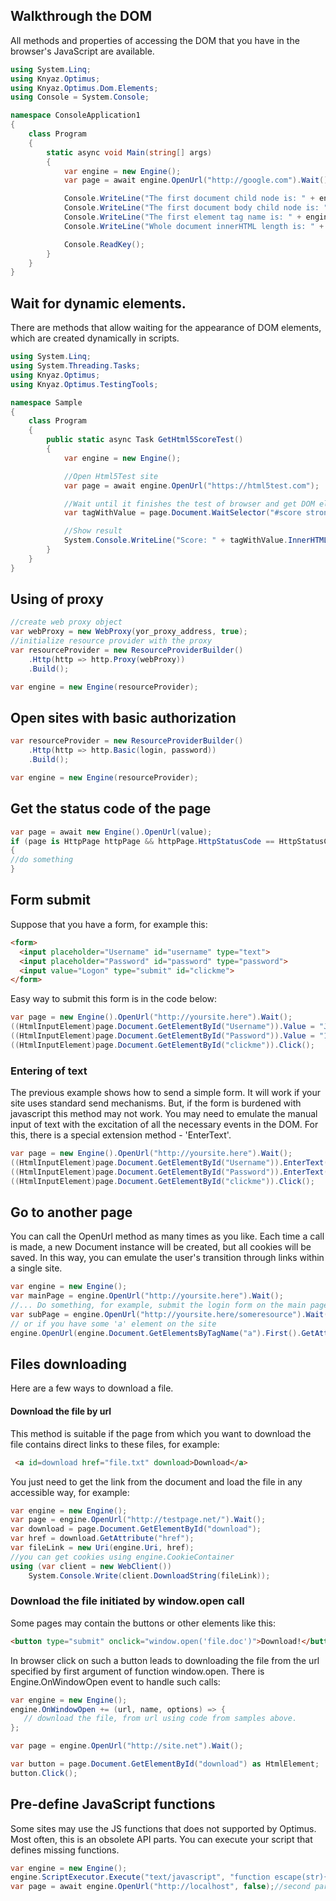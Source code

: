 ## Walkthrough the DOM
All methods and properties of accessing the DOM that you have in the browser's JavaScript are available.
```c#
using System.Linq;
using Knyaz.Optimus;
using Knyaz.Optimus.Dom.Elements;
using Console = System.Console;

namespace ConsoleApplication1
{
	class Program
	{
		static async void Main(string[] args)
		{
			var engine = new Engine();
			var page = await engine.OpenUrl("http://google.com").Wait();

			Console.WriteLine("The first document child node is: " + engine.Document.FirstChild);
			Console.WriteLine("The first document body child node is: " + engine.Document.Body.FirstChild);
			Console.WriteLine("The first element tag name is: " + engine.Document.ChildNodes.OfType<HtmlElement>().First().TagName);
			Console.WriteLine("Whole document innerHTML length is: " + engine.Document.DocumentElement.InnerHTML.Length);

			Console.ReadKey();
		}
	}
}
```


## Wait for dynamic elements.
There are methods that allow waiting for the appearance of DOM elements, which are created dynamically in scripts.
```c#
using System.Linq;
using System.Threading.Tasks;
using Knyaz.Optimus;
using Knyaz.Optimus.TestingTools;

namespace Sample
{
	class Program
	{
		public static async Task GetHtml5ScoreTest()
		{
			var engine = new Engine();

			//Open Html5Test site
			var page = await engine.OpenUrl("https://html5test.com");

			//Wait until it finishes the test of browser and get DOM element with score value.
			var tagWithValue = page.Document.WaitSelector("#score strong").FirstOrDefault();

			//Show result
			System.Console.WriteLine("Score: " + tagWithValue.InnerHTML);
		}
	}
}
```

## Using of proxy
```c#
//create web proxy object
var webProxy = new WebProxy(yor_proxy_address, true);
//initialize resource provider with the proxy
var resourceProvider = new ResourceProviderBuilder()
    .Http(http => http.Proxy(webProxy))
    .Build();

var engine = new Engine(resourceProvider);
```

## Open sites with basic authorization
```c#
var resourceProvider = new ResourceProviderBuilder()
    .Http(http => http.Basic(login, password))
    .Build();

var engine = new Engine(resourceProvider);

```

## Get the status code of the page
```c#
var page = await new Engine().OpenUrl(value);
if (page is HttpPage httpPage && httpPage.HttpStatusCode == HttpStatusCode.Unauthorized)
{
//do something
}
```
## Form submit

Suppose that you have a form, for example this:

```html
<form>
  <input placeholder="Username" id="username" type="text">
  <input placeholder="Password" id="password" type="password">
  <input value="Logon" type="submit" id="clickme">
</form>
```

Easy way to submit this form is in the code below:


```c#
var page = new Engine().OpenUrl("http://yoursite.here").Wait();
((HtmlInputElement)page.Document.GetElementById("Username")).Value = "John";
((HtmlInputElement)page.Document.GetElementById("Password")).Value = "123456";
((HtmlInputElement)page.Document.GetElementById("clickme")).Click();

```

### Entering of text

The previous example shows how to send a simple form. It will work if your site uses standard send mechanisms. But, if the form is burdened with javascript this method may not work. You may need to emulate the manual input of text with the excitation of all the necessary events in the DOM. For this, there is a special extension method  -
 'EnterText'.


```c#
var page = new Engine().OpenUrl("http://yoursite.here").Wait();
((HtmlInputElement)page.Document.GetElementById("Username")).EnterText("John");
((HtmlInputElement)page.Document.GetElementById("Password")).EnterText("123456");
((HtmlInputElement)page.Document.GetElementById("clickme")).Click();

```

## Go to another page

You can call the OpenUrl method as many times as you like. Each time a call is made, a new Document instance will be created, but all cookies will be saved. In this way, you can emulate the user's transition through links within a single site.


```c#
var engine = new Engine();
var mainPage = engine.OpenUrl("http://yoursite.here").Wait();
//... Do something, for example, submit the login form on the main page.
var subPage = engine.OpenUrl("http://yoursite.here/someresource").Wait();
// or if you have some 'a' element on the site
engine.OpenUrl(engine.Document.GetElementsByTagName("a").First().GetAttribute("href"));
```

## Files downloading

Here are a few ways to download a file.

#### Download the file by url


This method is suitable if the page from which you want to download the file contains direct links to these files, for example: 

```html
 <a id=download href="file.txt" download>Download</a>
```


You just need to get the link from the document and load the file in any accessible way, for example:


```c#
var engine = new Engine();
var page = engine.OpenUrl("http://testpage.net/").Wait();
var download = page.Document.GetElementById("download");
var href = download.GetAttribute("href");
var fileLink = new Uri(engine.Uri, href);
//you can get cookies using engine.CookieContainer
using (var client = new WebClient())
    System.Console.Write(client.DownloadString(fileLink));
```

### Download the file initiated by window.open call
Some pages may contain the buttons or other elements like this:

```html
<button type="submit" onclick="window.open('file.doc')">Download!</button>
```

In browser click on such a button leads to downloading the file from the url specified by first argument of function window.open. There is Engine.OnWindowOpen event to handle such calls:


```c#
var engine = new Engine();
engine.OnWindowOpen += (url, name, options) => {
   // download the file, from url using code from samples above.
};

var page = engine.OpenUrl("http://site.net").Wait();

var button = page.Document.GetElementById("download") as HtmlElement;
button.Click();
```

## Pre-define JavaScript functions
Some sites may use the JS functions that does not supported by Optimus. Most often, this is an obsolete API parts. You can execute your script that defines missing functions.

```c#
var engine = new Engine();
engine.ScriptExecutor.Execute("text/javascript", "function escape(str){return encodeURI(str)};");
var page = await engine.OpenUrl("http://localhost", false);//second parameter should be 'false'.
```
